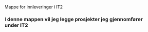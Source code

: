 Mappe for innleveringer i IT2
### I denne mappen vil jeg legge prosjekter jeg gjennomfører under IT2
